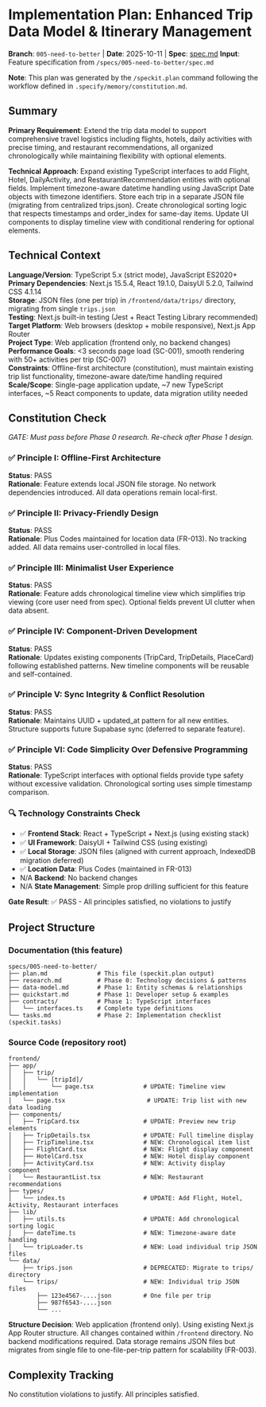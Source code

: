 # Implementation Plan: Enhanced Trip Data Model & Itinerary Management

**Branch**: `005-need-to-better` | **Date**: 2025-10-11 | **Spec**: [spec.md](./spec.md)
**Input**: Feature specification from `/specs/005-need-to-better/spec.md`

**Note**: This plan was generated by the `/speckit.plan` command following the workflow defined in `.specify/memory/constitution.md`.

## Summary

**Primary Requirement**: Extend the trip data model to support comprehensive travel logistics including flights, hotels, daily activities with precise timing, and restaurant recommendations, all organized chronologically while maintaining flexibility with optional elements.

**Technical Approach**: Expand existing TypeScript interfaces to add Flight, Hotel, DailyActivity, and RestaurantRecommendation entities with optional fields. Implement timezone-aware datetime handling using JavaScript Date objects with timezone identifiers. Store each trip in a separate JSON file (migrating from centralized trips.json). Create chronological sorting logic that respects timestamps and order_index for same-day items. Update UI components to display timeline view with conditional rendering for optional elements.

## Technical Context

**Language/Version**: TypeScript 5.x (strict mode), JavaScript ES2020+  
**Primary Dependencies**: Next.js 15.5.4, React 19.1.0, DaisyUI 5.2.0, Tailwind CSS 4.1.14  
**Storage**: JSON files (one per trip) in `/frontend/data/trips/` directory, migrating from single `trips.json`  
**Testing**: Next.js built-in testing (Jest + React Testing Library recommended)  
**Target Platform**: Web browsers (desktop + mobile responsive), Next.js App Router  
**Project Type**: Web application (frontend only, no backend changes)  
**Performance Goals**: <3 seconds page load (SC-001), smooth rendering with 50+ activities per trip (SC-007)  
**Constraints**: Offline-first architecture (constitution), must maintain existing trip list functionality, timezone-aware date/time handling required  
**Scale/Scope**: Single-page application update, ~7 new TypeScript interfaces, ~5 React components to update, data migration utility needed

## Constitution Check

*GATE: Must pass before Phase 0 research. Re-check after Phase 1 design.*

### ✅ Principle I: Offline-First Architecture
**Status**: PASS  
**Rationale**: Feature extends local JSON file storage. No network dependencies introduced. All data operations remain local-first.

### ✅ Principle II: Privacy-Friendly Design
**Status**: PASS  
**Rationale**: Plus Codes maintained for location data (FR-013). No tracking added. All data remains user-controlled in local files.

### ✅ Principle III: Minimalist User Experience
**Status**: PASS  
**Rationale**: Feature adds chronological timeline view which simplifies trip viewing (core user need from spec). Optional fields prevent UI clutter when data absent.

### ✅ Principle IV: Component-Driven Development
**Status**: PASS  
**Rationale**: Updates existing components (TripCard, TripDetails, PlaceCard) following established patterns. New timeline components will be reusable and self-contained.

### ✅ Principle V: Sync Integrity & Conflict Resolution
**Status**: PASS  
**Rationale**: Maintains UUID + updated_at pattern for all new entities. Structure supports future Supabase sync (deferred to separate feature).

### ✅ Principle VI: Code Simplicity Over Defensive Programming
**Status**: PASS  
**Rationale**: TypeScript interfaces with optional fields provide type safety without excessive validation. Chronological sorting uses simple timestamp comparison.

### 🔍 Technology Constraints Check
- ✅ **Frontend Stack**: React + TypeScript + Next.js (using existing stack)
- ✅ **UI Framework**: DaisyUI + Tailwind CSS (using existing)
- ✅ **Local Storage**: JSON files (aligned with current approach, IndexedDB migration deferred)
- ✅ **Location Data**: Plus Codes (maintained in FR-013)
- N/A **Backend**: No backend changes
- N/A **State Management**: Simple prop drilling sufficient for this feature

**Gate Result**: ✅ PASS - All principles satisfied, no violations to justify

## Project Structure

### Documentation (this feature)

```text
specs/005-need-to-better/
├── plan.md              # This file (speckit.plan output)
├── research.md          # Phase 0: Technology decisions & patterns
├── data-model.md        # Phase 1: Entity schemas & relationships
├── quickstart.md        # Phase 1: Developer setup & examples
├── contracts/           # Phase 1: TypeScript interfaces
│   └── interfaces.ts    # Complete type definitions
└── tasks.md             # Phase 2: Implementation checklist (speckit.tasks)
```

### Source Code (repository root)

```text
frontend/
├── app/
│   ├── trip/
│   │   └── [tripId]/
│   │       └── page.tsx              # UPDATE: Timeline view implementation
│   └── page.tsx                       # UPDATE: Trip list with new data loading
├── components/
│   ├── TripCard.tsx                  # UPDATE: Preview new trip elements
│   ├── TripDetails.tsx               # UPDATE: Full timeline display
│   ├── TripTimeline.tsx              # NEW: Chronological item list
│   ├── FlightCard.tsx                # NEW: Flight display component
│   ├── HotelCard.tsx                 # NEW: Hotel display component  
│   ├── ActivityCard.tsx              # NEW: Activity display component
│   └── RestaurantList.tsx            # NEW: Restaurant recommendations
├── types/
│   └── index.ts                      # UPDATE: Add Flight, Hotel, Activity, Restaurant interfaces
├── lib/
│   ├── utils.ts                      # UPDATE: Add chronological sorting logic
│   ├── dateTime.ts                   # NEW: Timezone-aware date handling
│   └── tripLoader.ts                 # NEW: Load individual trip JSON files
└── data/
    ├── trips.json                    # DEPRECATED: Migrate to trips/ directory
    └── trips/                        # NEW: Individual trip JSON files
        ├── 123e4567-....json         # One file per trip
        ├── 987f6543-....json
        └── ...
```

**Structure Decision**: Web application (frontend only). Using existing Next.js App Router structure. All changes contained within `/frontend` directory. No backend modifications required. Data storage remains JSON files but migrates from single file to one-file-per-trip pattern for scalability (FR-003).

## Complexity Tracking

No constitution violations to justify. All principles satisfied.
